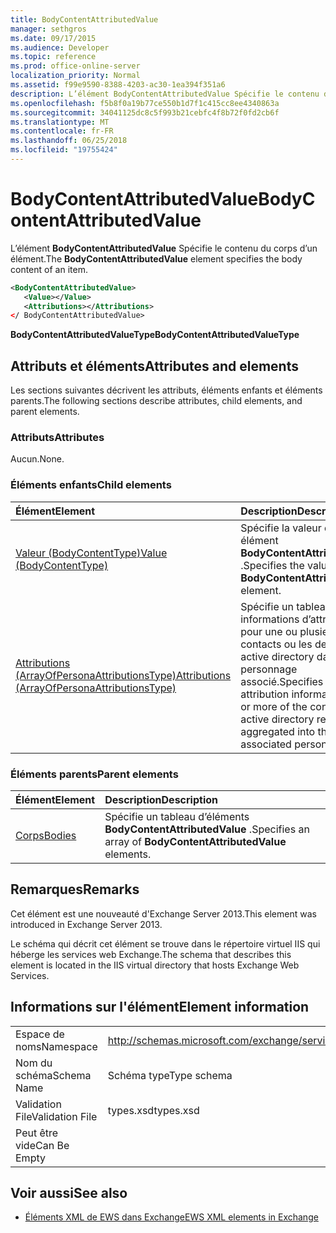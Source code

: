 ```yaml
---
title: BodyContentAttributedValue
manager: sethgros
ms.date: 09/17/2015
ms.audience: Developer
ms.topic: reference
ms.prod: office-online-server
localization_priority: Normal
ms.assetid: f99e9590-8388-4203-ac30-1ea394f351a6
description: L’élément BodyContentAttributedValue Spécifie le contenu du corps d’un élément.
ms.openlocfilehash: f5b8f0a19b77ce550b1d7f1c415cc8ee4340863a
ms.sourcegitcommit: 34041125dc8c5f993b21cebfc4f8b72f0fd2cb6f
ms.translationtype: MT
ms.contentlocale: fr-FR
ms.lasthandoff: 06/25/2018
ms.locfileid: "19755424"
---
```

# <a name="bodycontentattributedvalue"></a><span data-ttu-id="1f647-103">BodyContentAttributedValue</span><span class="sxs-lookup"><span data-stu-id="1f647-103">BodyContentAttributedValue</span></span>

<span data-ttu-id="1f647-104">L’élément **BodyContentAttributedValue** Spécifie le contenu du corps d’un élément.</span><span class="sxs-lookup"><span data-stu-id="1f647-104">The **BodyContentAttributedValue** element specifies the body content of an item.</span></span> 
  
```XML
<BodyContentAttributedValue>
   <Value></Value>
   <Attributions></Attributions>
</ BodyContentAttributedValue>
```

 <span data-ttu-id="1f647-105">**BodyContentAttributedValueType**</span><span class="sxs-lookup"><span data-stu-id="1f647-105">**BodyContentAttributedValueType**</span></span>
## <a name="attributes-and-elements"></a><span data-ttu-id="1f647-106">Attributs et éléments</span><span class="sxs-lookup"><span data-stu-id="1f647-106">Attributes and elements</span></span>

<span data-ttu-id="1f647-107">Les sections suivantes décrivent les attributs, éléments enfants et éléments parents.</span><span class="sxs-lookup"><span data-stu-id="1f647-107">The following sections describe attributes, child elements, and parent elements.</span></span>
  
### <a name="attributes"></a><span data-ttu-id="1f647-108">Attributs</span><span class="sxs-lookup"><span data-stu-id="1f647-108">Attributes</span></span>

<span data-ttu-id="1f647-109">Aucun.</span><span class="sxs-lookup"><span data-stu-id="1f647-109">None.</span></span>
  
### <a name="child-elements"></a><span data-ttu-id="1f647-110">Éléments enfants</span><span class="sxs-lookup"><span data-stu-id="1f647-110">Child elements</span></span>

|<span data-ttu-id="1f647-111">**Élément**</span><span class="sxs-lookup"><span data-stu-id="1f647-111">**Element**</span></span>|<span data-ttu-id="1f647-112">**Description**</span><span class="sxs-lookup"><span data-stu-id="1f647-112">**Description**</span></span>|
|:-----|:-----|
|[<span data-ttu-id="1f647-113">Valeur (BodyContentType)</span><span class="sxs-lookup"><span data-stu-id="1f647-113">Value (BodyContentType)</span></span>](value-bodycontenttype.md) <br/> |<span data-ttu-id="1f647-114">Spécifie la valeur d’un élément **BodyContentAttributedValue** .</span><span class="sxs-lookup"><span data-stu-id="1f647-114">Specifies the value of a **BodyContentAttributedValue** element.</span></span>  <br/> |
|[<span data-ttu-id="1f647-115">Attributions (ArrayOfPersonaAttributionsType)</span><span class="sxs-lookup"><span data-stu-id="1f647-115">Attributions (ArrayOfPersonaAttributionsType)</span></span>](attributions-arrayofpersonaattributionstype.md) <br/> |<span data-ttu-id="1f647-116">Spécifie un tableau des informations d’attribution pour une ou plusieurs contacts ou les destinataires active directory dans le personnage associé.</span><span class="sxs-lookup"><span data-stu-id="1f647-116">Specifies an array of attribution information for one or more of the contacts or active directory recipients aggregated into the associated persona.</span></span>  <br/> |
   
### <a name="parent-elements"></a><span data-ttu-id="1f647-117">Éléments parents</span><span class="sxs-lookup"><span data-stu-id="1f647-117">Parent elements</span></span>

|<span data-ttu-id="1f647-118">**Élément**</span><span class="sxs-lookup"><span data-stu-id="1f647-118">**Element**</span></span>|<span data-ttu-id="1f647-119">**Description**</span><span class="sxs-lookup"><span data-stu-id="1f647-119">**Description**</span></span>|
|:-----|:-----|
|[<span data-ttu-id="1f647-120">Corps</span><span class="sxs-lookup"><span data-stu-id="1f647-120">Bodies</span></span>](bodies.md) <br/> |<span data-ttu-id="1f647-121">Spécifie un tableau d’éléments **BodyContentAttributedValue** .</span><span class="sxs-lookup"><span data-stu-id="1f647-121">Specifies an array of **BodyContentAttributedValue** elements.</span></span>  <br/> |
   
## <a name="remarks"></a><span data-ttu-id="1f647-122">Remarques</span><span class="sxs-lookup"><span data-stu-id="1f647-122">Remarks</span></span>

<span data-ttu-id="1f647-123">Cet élément est une nouveauté d'Exchange Server 2013.</span><span class="sxs-lookup"><span data-stu-id="1f647-123">This element was introduced in Exchange Server 2013.</span></span>
  
<span data-ttu-id="1f647-124">Le schéma qui décrit cet élément se trouve dans le répertoire virtuel IIS qui héberge les services web Exchange.</span><span class="sxs-lookup"><span data-stu-id="1f647-124">The schema that describes this element is located in the IIS virtual directory that hosts Exchange Web Services.</span></span>
  
## <a name="element-information"></a><span data-ttu-id="1f647-125">Informations sur l'élément</span><span class="sxs-lookup"><span data-stu-id="1f647-125">Element information</span></span>

|||
|:-----|:-----|
|<span data-ttu-id="1f647-126">Espace de noms</span><span class="sxs-lookup"><span data-stu-id="1f647-126">Namespace</span></span>  <br/> |http://schemas.microsoft.com/exchange/services/2006/types  <br/> |
|<span data-ttu-id="1f647-127">Nom du schéma</span><span class="sxs-lookup"><span data-stu-id="1f647-127">Schema Name</span></span>  <br/> |<span data-ttu-id="1f647-128">Schéma type</span><span class="sxs-lookup"><span data-stu-id="1f647-128">Type schema</span></span>  <br/> |
|<span data-ttu-id="1f647-129">Validation File</span><span class="sxs-lookup"><span data-stu-id="1f647-129">Validation File</span></span>  <br/> |<span data-ttu-id="1f647-130">types.xsd</span><span class="sxs-lookup"><span data-stu-id="1f647-130">types.xsd</span></span>  <br/> |
|<span data-ttu-id="1f647-131">Peut être vide</span><span class="sxs-lookup"><span data-stu-id="1f647-131">Can Be Empty</span></span>  <br/> ||
   
## <a name="see-also"></a><span data-ttu-id="1f647-132">Voir aussi</span><span class="sxs-lookup"><span data-stu-id="1f647-132">See also</span></span>



- [<span data-ttu-id="1f647-133">Éléments XML de EWS dans Exchange</span><span class="sxs-lookup"><span data-stu-id="1f647-133">EWS XML elements in Exchange</span></span>](ews-xml-elements-in-exchange.md)

